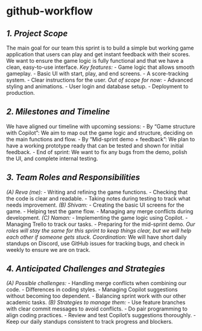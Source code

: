 # github-workflow
## *1. Project Scope*
The main goal for our team this sprint is to build a simple but working game application that users can play and get instant feedback with their scores. We want to ensure the game logic is fully functional and that we have a clean, easy-to-use interface.
*Key features:*
*-* Game logic that allows smooth gameplay.
*-* Basic UI with start, play, and end screens.
*-* A score-tracking system.
*-* Clear instructions for the user.
*Out of scope for now:*
*-* Advanced styling and animations.
*-* User login and database setup.
*-* Deployment to production.

## *2. Milestones and Timeline*
We have aligned our timeline with upcoming sessions:
*-* By “Game structure with Copilot”: We aim to map out the game logic and structure, deciding on the main functions and flow.
*-* By “Mid-sprint demo + feedback”: We plan to have a working prototype ready that can be tested and shown for initial feedback.
*-* End of sprint: We want to fix any bugs from the demo, polish the UI, and complete internal testing.

## *3. Team Roles and Responsibilities*
*(A) Reva (me):*
*-* Writing and refining the game functions.
*-* Checking that the code is clear and readable.
*-* Taking notes during testing to track what needs improvement.
*(B) Shivam:*
*-* Creating the basic UI screens for the game.
*-* Helping test the game flow.
*-* Managing any merge conflicts during development.
*(C) Naman:*
*-* Implementing the game logic using Copilot.
*-* Managing Trello to track our tasks.
*-* Preparing for the mid-sprint demo.
*Our roles will stay the same for this sprint to keep things clear, but we will help each other if someone gets stuck.*
*Coordination:*
We will have short daily standups on Discord, use GitHub issues for tracking bugs, and check in weekly to ensure we are on track.

## *4. Anticipated Challenges and Strategies*
*(A) Possible challenges:*
*-* Handling merge conflicts when combining our code.
*-* Differences in coding styles.
*-* Managing Copilot suggestions without becoming too dependent.
*-* Balancing sprint work with our other academic tasks.
*(B) Strategies to manage them:*
*-* Use feature branches with clear commit messages to avoid conflicts.
*-* Do pair programming to align coding practices.
*-* Review and test Copilot’s suggestions thoroughly.
*-* Keep our daily standups consistent to track progress and blockers.
